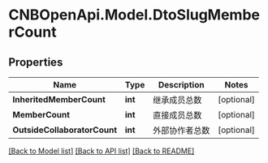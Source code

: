 # CNBOpenApi.Model.DtoSlugMemberCount

## Properties

Name | Type | Description | Notes
------------ | ------------- | ------------- | -------------
**InheritedMemberCount** | **int** | 继承成员总数 | [optional] 
**MemberCount** | **int** | 直接成员总数 | [optional] 
**OutsideCollaboratorCount** | **int** | 外部协作者总数 | [optional] 

[[Back to Model list]](../../README.md#documentation-for-models) [[Back to API list]](../../README.md#documentation-for-api-endpoints) [[Back to README]](../../README.md)

